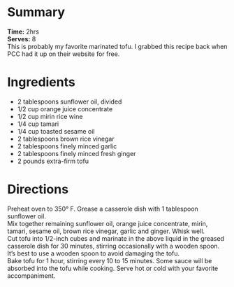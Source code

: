 # Summary
**Time:** 2hrs  
**Serves:** 8  
This is probably my favorite marinated tofu. I grabbed this recipe back when PCC had it up on their website for free.

# Ingredients
- 2 tablespoons sunflower oil, divided
- 1/2 cup orange juice concentrate
- 1/2 cup mirin rice wine
- 1/4 cup tamari
- 1/4 cup toasted sesame oil
- 2 tablespoons brown rice vinegar
- 2 tablespoons finely minced garlic
- 2 tablespoons finely minced fresh ginger
- 2 pounds extra-firm tofu

# Directions
Preheat oven to 350° F. Grease a casserole dish with 1 tablespoon sunflower oil.  
Mix together remaining sunflower oil, orange juice concentrate, mirin, tamari, sesame oil, brown rice vinegar, garlic and ginger. Whisk well.  
Cut tofu into 1/2-inch cubes and marinate in the above liquid in the greased casserole dish for 30 minutes, stirring occasionally with a wooden spoon. It’s best to use a wooden spoon to avoid damaging the tofu.  
Bake tofu for 1 hour, stirring every 10 to 15 minutes. Some sauce will be absorbed into the tofu while cooking. Serve hot or cold with your favorite accompaniment.  
